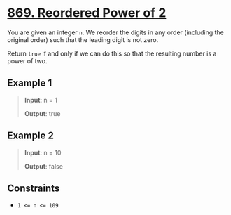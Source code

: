 # [869. Reordered Power of 2](https://leetcode.com/problems/reordered-power-of-2/description)

You are given an integer `n`. We reorder the digits in any order (including the original order) such that the leading digit is not zero.

Return `true` if and only if we can do this so that the resulting number is a power of two.

## Example 1

> **Input**: n = 1
>
> **Output**: true

## Example 2

> **Input**: n = 10
>
> **Output**: false
 

## Constraints

- `1 <= n <= 109`